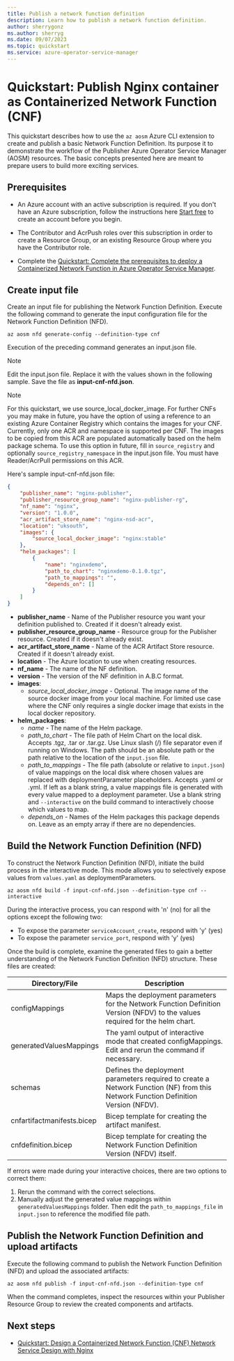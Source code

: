 ```yaml
---
title: Publish a network function definition
description: Learn how to publish a network function definition.
author: sherrygonz
ms.author: sherryg
ms.date: 09/07/2023
ms.topic: quickstart
ms.service: azure-operator-service-manager
---
```


# Quickstart: Publish Nginx container as Containerized Network Function (CNF)

 This quickstart describes how to use the `az aosm` Azure CLI extension to create and publish a basic Network Function Definition. Its purpose it to demonstrate the workflow of the Publisher Azure Operator Service Manager (AOSM) resources. The basic concepts presented here are meant to prepare users to build more exciting services.

## Prerequisites

- An Azure account with an active subscription is required. If you don't have an Azure subscription, follow the instructions here [Start free](https://azure.microsoft.com/free/?WT.mc_id=A261C142F) to create an account before you begin.

- The Contributor and AcrPush roles over this subscription in order to create a Resource Group, or an existing Resource Group where you have the Contributor role.

- Complete the [Quickstart: Complete the prerequisites to deploy a Containerized Network Function in Azure Operator Service Manager](quickstart-containerized-network-function-prerequisites.md).

## Create input file

Create an input file for publishing the Network Function Definition. Execute the following command to generate the input configuration file for the Network Function Definition (NFD).

```azurecli
az aosm nfd generate-config --definition-type cnf
```
Execution of the preceding command generates an input.json file.

> [!NOTE]
> Edit the input.json file. Replace it with the values shown in the following sample. Save the file as **input-cnf-nfd.json**.

> [!NOTE]
> For this quickstart, we use source_local_docker_image. For further CNFs you may make in future, you have the option of using a reference to an existing Azure Container Registry which contains the images for your CNF. Currently, only one ACR and namespace is supported per CNF. The images to be copied from this ACR are populated automatically based on the helm package schema. To use this option in future, fill in `source_registry` and optionally `source_registry_namespace` in the input.json file. You must have Reader/AcrPull permissions on this ACR.

Here's sample input-cnf-nfd.json file:

```json
{
    "publisher_name": "nginx-publisher",
    "publisher_resource_group_name": "nginx-publisher-rg",
    "nf_name": "nginx",
    "version": "1.0.0",
    "acr_artifact_store_name": "nginx-nsd-acr",
    "location": "uksouth",
    "images": {
        "source_local_docker_image": "nginx:stable"
    },
    "helm_packages": [
        {
            "name": "nginxdemo",
            "path_to_chart": "nginxdemo-0.1.0.tgz",
            "path_to_mappings": "",
            "depends_on": []
        }
    ]
}
```
- **publisher_name** - Name of the Publisher resource you want your definition published to. Created if it doesn't already exist.
- **publisher_resource_group_name** - Resource group for the Publisher resource. Created if it doesn't already exist.
- **acr_artifact_store_name** - Name of the ACR Artifact Store resource. Created if it doesn't already exist.
- **location** - The Azure location to use when creating resources.
- **nf_name** - The name of the NF definition.
- **version** - The version of the NF definition in A.B.C format.
- **images**:
   - *source_local_docker_image* - Optional. The image name of the source docker image from your local machine. For limited use case where the CNF only requires a single docker image that exists in the local docker repository. 
- **helm_packages**:
  - *name* - The name of the Helm package.
  - *path_to_chart* - The file path of Helm Chart on the local disk. Accepts .tgz, .tar or .tar.gz. Use Linux slash (/) file separator even if running on Windows. The path should be an absolute path or the path relative to the location of the `input.json` file. 
  - *path_to_mappings* - The file path (absolute or relative to `input.json`) of value mappings on the local disk where chosen values are replaced with deploymentParameter placeholders. Accepts .yaml or .yml. If left as a blank string, a value mappings file is generated with every value mapped to a deployment parameter. Use a blank string and `--interactive` on the build command to interactively choose which values to map.
  - *depends_on* - Names of the Helm packages this package depends on. Leave as an empty array if there are no dependencies.

## Build the Network Function Definition (NFD)

To construct the Network Function Definition (NFD), initiate the build process in the interactive mode. This mode allows you to selectively expose values from `values.yaml` as deploymentParameters.

```azurecli
az aosm nfd build -f input-cnf-nfd.json --definition-type cnf --interactive
```
During the interactive process, you can respond with 'n' (no) for all the options except the following two:

- To expose the parameter `serviceAccount_create`, respond with 'y' (yes)
- To expose the parameter `service_port`, respond with 'y' (yes)

Once the build is complete, examine the generated files to gain a better understanding of the Network Function Definition (NFD) structure. These files are created:



|Directory/File  |Description  |
|---------|---------|
|configMappings     |    Maps the deployment parameters for the Network Function Definition Version (NFDV) to the values required for the helm chart.    |
|generatedValuesMappings    |   The yaml output of interactive mode that created configMappings. Edit and rerun the command if necessary.      |
|schemas     |   Defines the deployment parameters required to create a Network Function (NF) from this Network Function Definition Version (NFDV).      |
|cnfartifactmanifests.bicep    |    Bicep template for creating the artifact manifest.     |
|cnfdefinition.bicep	     |    Bicep template for creating the Network Function Definition Version (NFDV) itself.     |

If errors were made during your interactive choices, there are two options to correct them:

1. Rerun the command with the correct selections.
1. Manually adjust the generated value mappings within `generatedValuesMappings` folder. Then edit the `path_to_mappings_file` in `input.json` to reference the modified file path.

## Publish the Network Function Definition and upload artifacts

Execute the following command to publish the Network Function Definition (NFD) and upload the associated artifacts:

```azurecli
az aosm nfd publish -f input-cnf-nfd.json --definition-type cnf
```
When the command completes, inspect the resources within your Publisher Resource Group to review the created components and artifacts.

## Next steps

- [Quickstart: Design a Containerized Network Function (CNF) Network Service Design with Nginx](quickstart-containerized-network-function-network-design.md)
